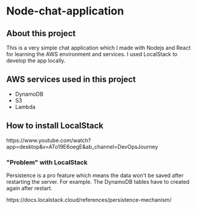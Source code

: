 # Node-chat-application

## About this project
<p>This is a very simple chat application which I made with Nodejs and React for learning the AWS environment and services. I used LocalStack to develop the app locally.</p>

## AWS services used in this project
<ul>
  <li>DynamoDB</li>
  <li>S3</li>
  <li>Lambda</li>
</ul>

## How to install LocalStack
<p>https://www.youtube.com/watch?app=desktop&v=ATo19E6oegE&ab_channel=DevOpsJourney</p>

### "Problem" with LocalStack
<p>Persistence is a pro feature which means the data won't be saved after restarting the server. For example. The DynamoDB tables have to created again after restart.</p>
<p>https://docs.localstack.cloud/references/persistence-mechanism/</p>
